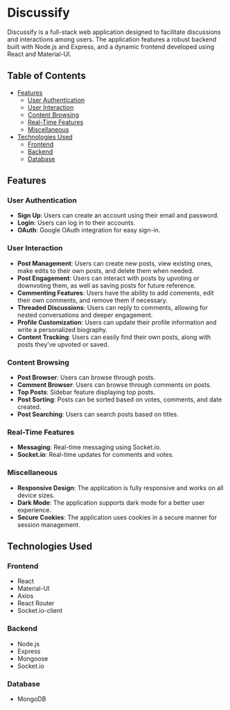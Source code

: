 # Discussify

Discussify is a full-stack web application designed to facilitate discussions and interactions among users. The application features a robust backend built with Node.js and Express, and a dynamic frontend developed using React and Material-UI.

## Table of Contents

-   [Features](#features)
    -   [User Authentication](#user-authentication)
    -   [User Interaction](#user-interaction)
    -   [Content Browsing](#content-browsing)
    -   [Real-Time Features](#real-time-features)
    -   [Miscellaneous](#miscellaneous)
-   [Technologies Used](#technologies-used)
    -   [Frontend](#frontend)
    -   [Backend](#backend)
    -   [Database](#database)

## Features

### User Authentication

-   **Sign Up**: Users can create an account using their email and password.
-   **Login**: Users can log in to their accounts.
-   **OAuth**: Google OAuth integration for easy sign-in.

### User Interaction

-   **Post Management**: Users can create new posts, view existing ones, make edits to their own posts, and delete them when needed.
-   **Post Engagement**: Users can interact with posts by upvoting or downvoting them, as well as saving posts for future reference.
-   **Commenting Features**: Users have the ability to add comments, edit their own comments, and remove them if necessary.
-   **Threaded Discussions**: Users can reply to comments, allowing for nested conversations and deeper engagement.
-   **Profile Customization**: Users can update their profile information and write a personalized biography.
-   **Content Tracking**: Users can easily find their own posts, along with posts they’ve upvoted or saved.

### Content Browsing

-   **Post Browser**: Users can browse through posts.
-   **Comment Browser**: Users can browse through comments on posts.
-   **Top Posts**: Sidebar feature displaying top posts.
-   **Post Sorting**: Posts can be sorted based on votes, comments, and date created.
-   **Post Searching**: Users can search posts based on titles.

### Real-Time Features

-   **Messaging**: Real-time messaging using Socket.io.
-   **Socket.io**: Real-time updates for comments and votes.

### Miscellaneous

-   **Responsive Design**: The application is fully responsive and works on all device sizes.
-   **Dark Mode**: The application supports dark mode for a better user experience.
-   **Secure Cookies**: The application uses cookies in a secure manner for session management.

## Technologies Used

### Frontend

-   React
-   Material-UI
-   Axios
-   React Router
-   Socket.io-client

### Backend

-   Node.js
-   Express
-   Mongoose
-   Socket.io

### Database

-   MongoDB
